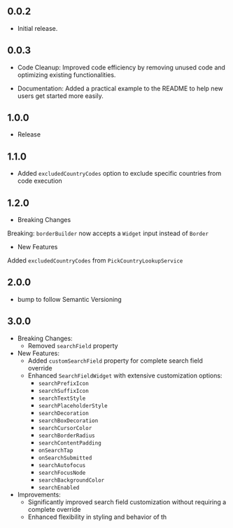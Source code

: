 
##  0.0.2



* Initial release.



##  0.0.3



* Code Cleanup: Improved code efficiency by removing unused code and optimizing existing functionalities.

* Documentation: Added a practical example to the README to help new users get started more easily.



##  1.0.0

* Release



##  1.1.0

* Added `excludedCountryCodes` option to exclude specific countries from code execution



##  1.2.0

* Breaking Changes

Breaking: `borderBuilder` now accepts a `Widget` input instead of `Border`

* New Features

Added `excludedCountryCodes` from `PickCountryLookupService`



##  2.0.0

* bump to follow Semantic Versioning



##  3.0.0


-   Breaking Changes:
    -   Removed `searchField` property
-   New Features:
    -   Added `customSearchField` property for complete search field override
    -   Enhanced `SearchFieldWidget` with extensive customization options:
        -   `searchPrefixIcon`
        -   `searchSuffixIcon`
        -   `searchTextStyle`
        -   `searchPlaceholderStyle`
        -   `searchDecoration`
        -   `searchBoxDecoration`
        -   `searchCursorColor`
        -   `searchBorderRadius`
        -   `searchContentPadding`
        -   `onSearchTap`
        -   `onSearchSubmitted`
        -   `searchAutofocus`
        -   `searchFocusNode`
        -   `searchBackgroundColor`
        -   `searchEnabled`
-   Improvements:
    -   Significantly improved search field customization without requiring a complete override
    -   Enhanced flexibility in styling and behavior of th